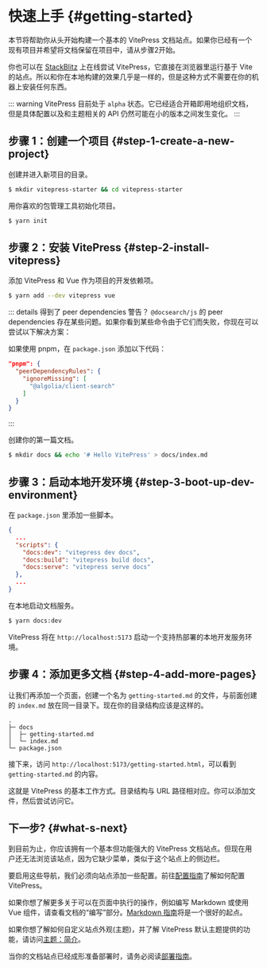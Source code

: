 # 快速上手 {#getting-started}

本节将帮助你从头开始构建一个基本的 VitePress 文档站点。如果你已经有一个现有项目并希望将文档保留在项目中，请从步骤2开始。

你也可以在 [StackBlitz](https://vitepress.new/) 上在线尝试 VitePress，它直接在浏览器里运行基于 Vite 的站点。所以和你在本地构建的效果几乎是一样的，但是这种方式不需要在你的机器上安装任何东西。

::: warning
VitePress 目前处于 `alpha` 状态。它已经适合开箱即用地组织文档，但是具体配置以及和主题相关的 API 仍然可能在小的版本之间发生变化。
:::

## 步骤 1：创建一个项目 {#step-1-create-a-new-project}

创建并进入新项目的目录。

```sh
$ mkdir vitepress-starter && cd vitepress-starter
```

用你喜欢的包管理工具初始化项目。

```sh
$ yarn init
```

## 步骤 2：安装 VitePress {#step-2-install-vitepress}

添加 VitePress 和 Vue 作为项目的开发依赖项。

```sh
$ yarn add --dev vitepress vue
```

::: details 得到了 peer dependencies 警告？
`@docsearch/js` 的 peer dependencies 存在某些问题。如果你看到某些命令由于它们而失败，你现在可以尝试以下解决方案：

如果使用 pnpm，在 `package.json` 添加以下代码：

```json
"pnpm": {
  "peerDependencyRules": {
    "ignoreMissing": [
      "@algolia/client-search"
    ]
  }
}
```

:::

创建你的第一篇文档。

```sh
$ mkdir docs && echo '# Hello VitePress' > docs/index.md
```

## 步骤 3：启动本地开发环境 {#step-3-boot-up-dev-environment}

在 `package.json` 里添加一些脚本。

```json
{
  ...
  "scripts": {
    "docs:dev": "vitepress dev docs",
    "docs:build": "vitepress build docs",
    "docs:serve": "vitepress serve docs"
  },
  ...
}
```

在本地启动文档服务。

```sh
$ yarn docs:dev
```

VitePress 将在 `http://localhost:5173` 启动一个支持热部署的本地开发服务环境。

## 步骤 4：添加更多文档 {#step-4-add-more-pages}

让我们再添加一个页面，创建一个名为 `getting-started.md` 的文件，与前面创建的 `index.md` 放在同一目录下。现在你的目录结构应该是这样的。

```
.
├─ docs
│  ├─ getting-started.md
│  └─ index.md
└─ package.json
```

接下来，访问 `http://localhost:5173/getting-started.html`，可以看到 `getting-started.md` 的内容。

这就是 VitePress 的基本工作方式。目录结构与 URL 路径相对应。你可以添加文件，然后尝试访问它。

## 下一步? {#what-s-next}

到目前为止，你应该拥有一个基本但功能强大的 VitePress 文档站点。但现在用户还无法浏览该站点，因为它缺少菜单，类似于这个站点上的侧边栏。

要启用这些导航，我们必须向站点添加一些配置。前往[配置指南](./configuration)了解如何配置 VitePress。

如果你想了解更多关于可以在页面中执行的操作，例如编写 Markdown 或使用 Vue 组件，请查看文档的“编写”部分。[Markdown 指南](./markdown)将是一个很好的起点。

如果你想了解如何自定义站点外观(主题)，并了解 VitePress 默认主题提供的功能，请访问[主题：简介](./theme-introduction)。

当你的文档站点已经成形准备部署时，请务必阅读[部署指南](./deploying)。
